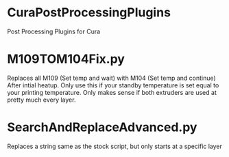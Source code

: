 # CuraPostProcessingPlugins
Post Processing Plugins for Cura

# M109TOM104Fix.py
Replaces all M109 (Set temp and wait) with M104 (Set temp and continue) After intial heatup. 
Only use this if your standby temperature is set equal to your printing temperature. 
Only makes sense if both extruders are used at pretty much every layer.

# SearchAndReplaceAdvanced.py
Replaces a string same as the stock script, but only starts at a specific layer
